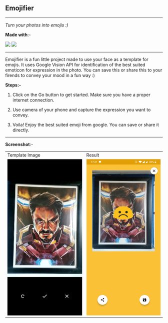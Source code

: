 ## Emojifier
___
*Turn your photos into emojis :)*

**Made with**:-

![](https://img.shields.io/badge/android_studio%20-%2314354C.svg?&style=for-the-badge&logo=android&logoColor=white)
![](https://img.shields.io/badge/java-%23ED8B00.svg?&style=for-the-badge&logo=java&logoColor=white)

___

Emojifier is a fun little project made to use your face as a template for emojis. It uses Google Vision API for identification of the best suited emoticon for expression in the photo. You can save this or share this to your firends to convey your mood in a fun way :)

**Steps:-**

1. Click on the Go button to get started. Make sure you have a proper internet connection.
  
2. Use camera of your phone and capture the expression you want to convey.

3. Voila! Enjoy the best suited emoji from google. You can save or share it directly.
  
___

**Screenshot**:-

<table style="border-spacing:15px">
  <tr>
    <td>Template Image</td>
    <td>Result</td>
  </tr>
  <tr>
    <td><img src = "https://github.com/kshitijsuri90/Emojifier/blob/master/screenshots/1.jpeg" width = "250" height = "500" /></td>
    <td><img src = "https://github.com/kshitijsuri90/Emojifier/blob/master/screenshots/2.jpeg" width = "250" height = "500" /></td>
  </tr>
 </table>


